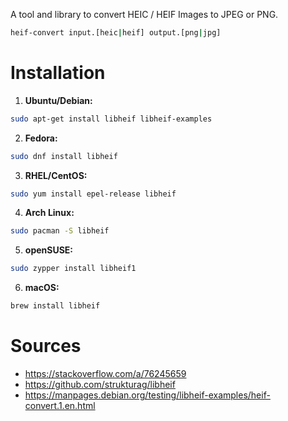 A tool and library to convert HEIC / HEIF Images to JPEG or PNG.

```bash
heif-convert input.[heic|heif] output.[png|jpg]
```

# Installation

1. **Ubuntu/Debian:**

```bash
sudo apt-get install libheif libheif-examples
```

2. **Fedora:**

```bash
sudo dnf install libheif
```

3. **RHEL/CentOS:**

```bash
sudo yum install epel-release libheif
```

4. **Arch Linux:**

```bash
sudo pacman -S libheif
```

5. **openSUSE:**

```bash
sudo zypper install libheif1
```

6. **macOS:**

```bash
brew install libheif
```

# Sources

- https://stackoverflow.com/a/76245659
- https://github.com/strukturag/libheif
- https://manpages.debian.org/testing/libheif-examples/heif-convert.1.en.html